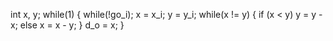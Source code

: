int x, y;
while(1) {
         while(!go_i);
         x = x_i;
         y = y_i;
         while(x != y) {
                 if (x < y)
                    y = y - x;
                 else
                    x = x - y;
                 }
         d_o = x;
        }
